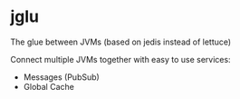 # jglu

The glue between JVMs (based on jedis instead of lettuce)

Connect multiple JVMs together with easy to
use services:


- Messages (PubSub)
- Global Cache

